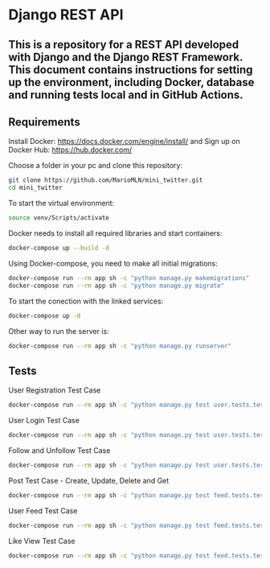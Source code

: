 # Django REST API

This is a repository for a REST API developed with Django and the Django REST Framework. This document contains instructions for setting up the environment, including Docker, database and running tests local and in GitHub Actions.
---

## Requirements

Install Docker: https://docs.docker.com/engine/install/
and Sign up on Docker Hub: https://hub.docker.com/

Choose a folder in your pc and clone this repository:
```bash
git clone https://github.com/MarioMLN/mini_twitter.git
cd mini_twitter
```

To start the virtual environment:
```bash
source venv/Scripts/activate
```

Docker needs to install all required libraries and start containers:
```bash
docker-compose up --build -d
```
Using Docker-compose, you need to make all initial migrations:
```bash
docker-compose run --rm app sh -c "python manage.py makemigrations"
docker-compose run --rm app sh -c "python manage.py migrate"
```
To start the conection with the linked services:
```bash
docker-compose up -d
```
Other way to run the server is:
```bash
docker-compose run --rm app sh -c "python manage.py runserver"
```
## Tests
User Registration Test Case
```bash
docker-compose run --rm app sh -c "python manage.py test user.tests.test_user_app.UserRegistrationTestCase"
```
User Login Test Case
```bash
docker-compose run --rm app sh -c "python manage.py test user.tests.test_user_app.UserLoginTestCase"
```
Follow and Unfollow Test Case
```bash
docker-compose run --rm app sh -c "python manage.py test user.tests.test_user_app.FollowUnfollowTestCase"
```
Post Test Case - Create, Update, Delete and Get
```bash
docker-compose run --rm app sh -c "python manage.py test feed.tests.test_feed_app.PostTestCase"
```
User Feed Test Case
```bash
docker-compose run --rm app sh -c "python manage.py test feed.tests.test_feed_app.UserFeedTestCase"
```
Like View Test Case
```bash
docker-compose run --rm app sh -c "python manage.py test feed.tests.test_feed_app.LikeViewTestCase"
```
